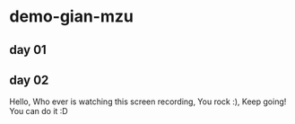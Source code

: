 # demo-gian-mzu

## day 01

## day 02
Hello, Who ever is watching this screen recording, You rock :), Keep going! You can do it :D
